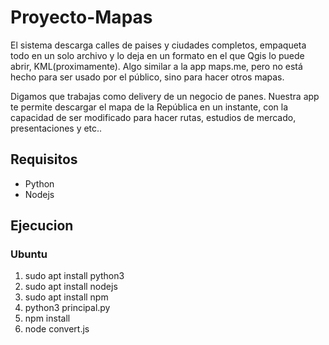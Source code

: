 # Proyecto-Mapas

El sistema descarga calles de paises y ciudades completos, empaqueta todo en un solo archivo y lo deja en un formato en el que Qgis lo puede abrir, KML(proximamente). Algo similar a la app maps.me, pero no está hecho para ser usado por el público, sino para hacer otros mapas.

Digamos que trabajas como delivery de un negocio de panes. Nuestra app te permite descargar el mapa de la República en un instante, con la capacidad de ser modificado para hacer rutas, estudios de mercado, presentaciones y etc..

## Requisitos

* Python
* Nodejs

## Ejecucion

### Ubuntu

1. sudo apt install python3
2. sudo apt install nodejs
3. sudo apt install npm
4. python3 principal.py
5. npm install
6. node convert.js

